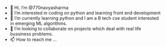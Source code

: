 - 👋 Hi, I’m @770navyasharma
- 👀 I’m interested in coding on python and learning front end development
- 🌱 I’m currently learning python and I am a B tech cse student interested in emerging ML algorithms.
- 💞️ I’m looking to collaborate on projects which deal with real life bussiness problems.
- 📫 How to reach me ...

<!---
770navyasharma/770navyasharma is a ✨ special ✨ repository because its `README.md` (this file) appears on your GitHub profile.
You can click the Preview link to take a look at your changes.
--->
